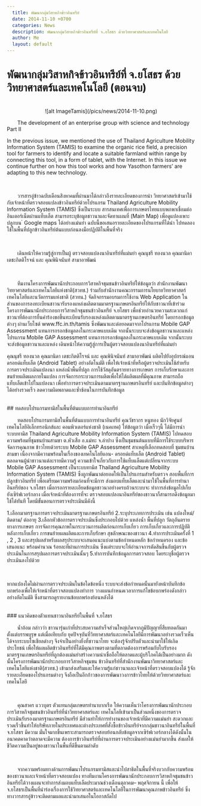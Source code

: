 ```yaml
---
  title: พัฒนากลุ่มวิสาหกิจข้าวอินทรีย์
  date: 2014-11-10 +0700		  
  categories: News		
  description: พัฒนากลุ่มวิสาหกิจข้าวอินทรีย์ที่ จ.ยโสธร ด้วยวิทยาศาสตร์และเทคโนโลยี	  
  author: Me		 
  layout: default
---
```



# พัฒนากลุ่มวิสาหกิจข้าวอินทรีย์ที่ จ.ยโสธร ด้วยวิทยาศาสตร์และเทคโนโลยี (ตอนจบ)
<br>

<div style="text-align:center" markdown="1">
![alt ImageTamis](/pics/news/2014-11-10.png)
</div>
 <p>&emsp;&emsp;The development of an enterprise
group with science and technology
Part II</p>
<p>In the previous issue, we mentioned the
use of Thailand Agriculture Mobility Information
System (TAMIS) to examine the organic rice
field, a precision tool for farmers to identify
and locate a suitable farmland within range
by connecting this tool, in a form of tablet,
with the Internet. In this issue we continue
further on how this tool works and how
Yasothon farmers’ are adapting to this new
technology.</p>
<br>
<p> &emsp;&emsp;วารสารอู่ข้าวฉบับเดือนสิงหาคมที่ผ่านมาได้กล่าวถึงรายละเอียดของการนำ
วิทยาศาสตร์เข้ามาใช้กับเจ้าหน้าที่ตรวจสอบแปลงข้าวอินทรีย์ด้วยโปรแกรม
Thailand Agriculture Mobility Information System (TAMIS) ซึ่งเป็นระบบ
สารสนเทศเพื่อการเกษตรไทยแบบพกพาเชื่อมต่ออินเตอร์เน็ตผ่านแท็บเล็ต
สามารถระบุข้อมูลชาวนาและจัดทาแผนที่ (Main Map) เพื่อดูแปลงเพาะปลูกบน ํ
Google maps ได้อย่างแม่นยำ ฉบับนี้ขอเสนอรายละเอียดของโปรแกรมที่ได้นำ
ไปทดลองใช้ในพื้นที่ปลูกข้าวอินทรีย์ต้นแบบก่อนลงมือปฏิบัติในพื้นที่จริง </p>
<br>
<p> &emsp;&emsp;เดินหน้าให้ความรู้สู่การเป็นผู้
ตรวจสอบแปลงนาอินทรีย์ที่แม่นยำ
คุณนุชรี ทองนวล คุณมานิดา
เตชะกิตติโรจน์ และ คุณพินิจนันท์
สามาอาพัฒน์</p>
<br>
<p>&emsp;&emsp;ทีมงานโครงการพัฒนานักประกอบการวิสาหกิจชุมชนข้าวอินทรีย์ให้ข้อมูลว่า สำนักงานพัฒนาวิทยาศาสตร์และเทคโนโลยีแห่งชาติ(สวทช.) ร่วมกับสำนักงานคณะกรรมการนโยบายวิทยาศาสตร์ เทคโนโลยีและนวัตกรรมแห่งชาติ (สวทน.) จัดกิจกรรมอบรมการใช้งาน Web Application
ในส่วนของการลงทะเบียนชาวนารับรองแหล่งผลิตตามมาตรฐานเกษตรอินทรีย์ให้กับชาวนาที่เข้าร่วมโครงการพัฒนานักประกอบการวิสาหกิจชุมชนข้าวอินทรีย์
จ.ยโสธร เพื่อช่วยอำนวยความสะดวกแก่ชาวนาที่ต้องการยื่นคำร้องขอขึ้นทะเบียนรับรองแหล่งผลิตตามมาตรฐานเกษตรอินทรีย์ โดยกรอกข้อมูลต่างๆ
ผ่านเว็บไซต์ www.ffc.in.th/tamis ซึ่งพัฒนาและต่อยอดมาจากโปรแกรม Mobile GAP Assessment แทนการกรอกข้อมูลลงในกระดาษแบบเดิม จากนั้นระบบจะส่งข้อมูลชาวนาและแหล่งโปรแกรม Mobile GAP Assessment แทนการกรอกข้อมูลลงในกระดาษแบบเดิม จากนั้นระบบจะส่งข้อมูลชาวนาและแหล่ง
เดินหน้าให้ความรู้สู่การเป็นผู้ตรวจสอบแปลงนาอินทรีย์ที่แม่นยำ</p>
<p> คุณนุชรี ทองนวล คุณมานิดา เตชะกิตติโรจน์ และ คุณพินิจนันท์ สามาอาพัฒน์ ผลิตไปยังอุปกรณ์แอนดรอยด์แท็บเล็ต (Android Tablet) อย่างอัตโนมัติ เพื่อให้เจ้าหน้าที่หรือผู้ตรวจประเมินใช้สำหรับการตรวจประเมินแปลงนา แหล่งน้ำพื้นที่ปลูก การใช้วัสดุอันตรายทางการเกษตร การเก็บรักษาและการขนย้ายผลิตผลภายในแปลง การจัดการกระบวนการผลิตเพื่อให้ได้ผลิตผลที่มีคุณภาพ สามารถถือแท็บเล็ตเข้าไปในแปลงนา เพื่อทำการตรวจประเมินตามมาตรฐานเกษตรอินทรีย์ และบันทึกข้อมูลต่างๆได้อย่างรวดเร็ว ลดความผิดพลาดและซ้ำซ้อนในการบันทึกข้อมูล </p>

<br>
## ทดสอบโปรแกรมทามิสในพื้นที่ต้นแบบการทำนาอินทรีย์
<p>&emsp;&emsp;ทดสอบโปรแกรมทามิสในพื้นที่ต้นแบบการทำนาอินทรีย์
คุณวัชรากร หนูทอง นักวิจัยศูนย์เทคโนโลยีอิเล็กทรอนิกส์และ
คอมพิวเตอร์แห่งชาติ (เนคเทค) ให้ข้อมูลว่า เมื่อเร็วๆนี้ ได้มีการนำ
ระบบทามิส Thailand Agriculture Mobility Information System
(TAMIS) ไปทดสอบความพร้อมที่ชุมชนบ้านสามขา ต.หัวเสือ อ.แม่ทะ
จ.ลำปาง ซึ่งเป็นชุมชนต้นแบบที่มีการใช้ระบบบริหารจัดการคุณภาพ
ข้าวไทยด้วยระบบ Mobile GAP Assessment สาเหตุที่เลือกทดสอบที่
ชุมชนบ้านสามขา เนื่องจากมีความพร้อมในเรื่องของเทคโนโลยีแอน-
ดรอยด์แท็บเล็ต (Android Tablet) ตลอดจนผู้นำชาวนาแต่ละรายมีความรู้
ความเข้าใจเกี่ยวกับการใช้แท็บแล็ตแต่เปลี่ยนจากระบบ Mobile GAP
Assessment เป็นระบบทามิส Thailand Agriculture Mobility Information
System (TAMIS) ซึ่งถูกพัฒนาต่อยอดให้เป็นโปรแกรมสำหรับตรวจ
สอบพื้นที่การปลูกข้าวอินทรีย์ เพื่อเตรียมความพร้อมก่อนที่จะมีการ
ส่งมอบแท็บเล็ตและนำมาใช้ในพื้นที่การทำนาอินทรีย์ของ จ.ยโสธร
เมื่อกรอกรายละเอียดข้อมูลชาวนาอย่างครบถ้วนระบบจะ
ทำการส่งข้อมูลไปเก็บยังเซิร์ฟเวอร์กลาง เมื่อเจ้าหน้าที่ต้องการที่จะ
ตรวจสอบแปลงนาอินทรีย์ของชาวนาก็สามารถดึงข้อมูลมาใช้ได้ทันที โดยมีขั้นตอนการตรวจประเมินมีดังนี้</p>

<p> 1.เลือกมาตรฐานการตรวจประเมินมาตรฐานเกษตรอินทรีย์
2.ระบุประเภทการประเมิน เช่น แปลงใหม่/ติดตาม/ ต่ออายุ
3.เลือกหัวข้อการตรวจประเมินซึ่งประกอบไปด้วย แหล่งน้ำ พื้นที่ปลูก วัตถุอันตรายทางการเกษตร
การจัดการคุณภาพในกระบวนการผลิตก่อนการเก็บเกี่ยว
การเก็บเกี่ยวและการปฏิบัติหลังการเก็บเกี่ยว
การขนย้ายผลผลิตและการเก็บรักษา สุขลักษณะของชาวนา
4.ทำการประเมินครั้งที่ 1 , 2 , 3 และสรุปผลสำหรับผลสรุประบบจะเสนอแนะแบ่งตามข้อกำหนดหลัก ข้อกำหนดรอง และข้อเสนอแนะ พร้อมคำนวณ
ร้อยละที่ผ่านการประเมิน ซึ่งแต่ระบบจะให้อำนาจการตัดสินขึ้นกับผู้ตรวจประเมินในการสรุปผลการตรวจประเมินนั้นๆ
5.ทำการบันทึกข้อมูลการตรวจสอบ โดยระบุชื่อผู้ตรวจประเมินลงไปด้วย</p>
<br>
<p> หากแปลงใดไม่ผ่านการตรวจประเมินในข้อใดข้อหนึ่ง ระบบจะส่งข้อกำหนดนั้นมายังหน้าบันทึกข้อบกพร่องเพื่อให้เจ้าหน้าที่ตรวจสอบแปลงทำการ
วางแผนกำหนดเวลาการแก้ไขข้อบกพร่องดังกล่าวอย่างอัตโนมัติ ซึ่งสามารถดูรายงานข้อบกพร่องย้อนหลังได้</p>
<br>
### แนวคิดของตัวแทนชาวนาอินทรีย์ในพื้นที่ จ.ยโสธร

<p> &emsp;&emsp;น้ำอ้อม กล่าวว่า ชาวนารุ่นเก่าที่ประสบความสำเร็จส่วนใหญ่เกิดจากภูมิปัญญาที่สืบทอดกันมาตั้งแต่บรรพบุรุษ แต่เมื่อเทียบกับ
ยุคปัจจุบันที่วิทยาศาสตร์และเทคโนโลยีมีการพัฒนาอย่างรวดเร็วเห็นได้จากระบบโซเชียลต่างๆ จึงจำเป็นอย่างยิ่งที่ชาวนาไทย
จะต้องรู้จักปรับตัวและนำมาใช้ให้เกิดประโยชน์ เพื่อให้ผลผลิตข้าวอินทรีย์ที่ได้มีคุณภาพตรงตามที่ตลาดต้องการพร้อมกับใบรับรอง
มาตรฐานเกษตรอินทรีย์ที่ถูกต้องแม่นยำสร้างความน่าเชื่อถือให้ตลาดและผู้บริโภคได้เป็นอย่างมาก ดังนั้นโครงการพัฒนานักประกอบการวิสาหกิจชุมชน
ข้าวอินทรีย์ที่สำนักงานพัฒนาวิทยาศาสตร์และเทคโนโลยีแห่งชาติ(สวทช.) เข้ามาส่งเสริมและให้ความรู้แก่ชาวนาและเจ้าหน้าที่ตรวจสอบแปลงได้
รู้จักรายละเอียดของโปรแกรมต่างๆ จึงถือเป็นอีกก้าวของการพัฒนาวงการข้าวไทยให้ด้วยวิทยาศาสตร์และเทคโนโลยี</p>
<br>
<p>&emsp;&emsp;คุณสาคร แววบุตร ตัวแทนกลุ่มเกษตรทำนาบากเรือ ให้ความเห็นว่าโครงการพัฒนานักประกอบการวิสาหกิจชุมชนข้าวอินทรีย์ที่นำวิทยาศาสตร์และ
เทคโนโลยีเข้ามาเป็นส่วนหนึ่งของการตรวจประเมินรับรองมาตรฐานเกษตรอินทรีย์ มีส่วนทำให้การทำงานของเจ้าหน้าที่มีความแม่นยำ สะดวกและรวดเร็วขึ้นทำให้บริษัทภายในประเทศและต่างประเทศที่สั่งซื้อข้าวอินทรีย์จากกลุ่มชาวนาอินทรีย์ในพื้นที่ จ.ยโสธร มีความ
มั่นใจมากขึ้นเพราะสามารถตรวจสอบย้อนกลับข้อมูลจากเซิร์ฟเวอร์กลางได้ดังนั้นในอนาคตคาดว่าตลาดจะมีความ
ต้องการข้าวอินทรีย์ที่ผ่านการตรวจประเมินอย่างแม่นยำมากขึ้น ส่งผลให้ชีวิตความเป็นอยู่ของชาวนาในพื้นที่ดีขึ้นตามลำดับ</p>
<br>
<p> &emsp;&emsp;จากความพร้อมทางด้านการพัฒนาโปรแกรมทามิสและนำไปสาธิตในพื้นที่จริงบวกกับความพร้อมของชาวนาและเจ้าหน้าที่ตรวจสอบแปลง
ทางทีมงานโครงการพัฒนานักประกอบการวิสาหกิจชุมชนข้าวอินทรีย์ได้วางแผนจะทำการส่งมอบแท็บเล็ตประมาณช่วงเดือนตุลาคม– พฤศจิกายน
นี้ เพื่อให้ จ.ยโสธรเป็นพื้นที่นำร่องเรื่องการใช้วิทยาศาสตร์และเทคโนโลยีในการพัฒนาคุณภาพข้าวอินทรีย์ ซึ่งทางวารสารอู่ข้าวจะติดตามผลและนำมาเสนอในโอกาสถัดไป</p>
